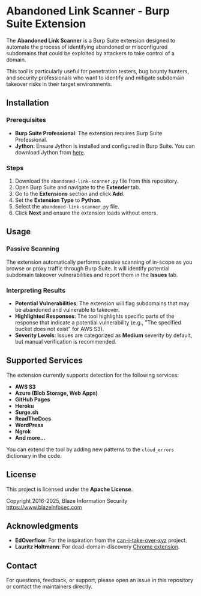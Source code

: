 # Abandoned Link Scanner - Burp Suite Extension

The **Abandoned Link Scanner** is a Burp Suite extension designed to automate the process of identifying abandoned or misconfigured subdomains that could be exploited by attackers to take control of a domain.

This tool is particularly useful for penetration testers, bug bounty hunters, and security professionals who want to identify and mitigate subdomain takeover risks in their target environments.

## Installation

### Prerequisites
- **Burp Suite Professional**: The extension requires Burp Suite Professional.
- **Jython**: Ensure Jython is installed and configured in Burp Suite. You can download Jython from [here](https://www.jython.org/download).

### Steps
1. Download the `abandoned-link-scanner.py` file from this repository.
2. Open Burp Suite and navigate to the **Extender** tab.
3. Go to the **Extensions** section and click **Add**.
4. Set the **Extension Type** to **Python**.
5. Select the `abandoned-link-scanner.py` file.
6. Click **Next** and ensure the extension loads without errors.

## Usage

### Passive Scanning
The extension automatically performs passive scanning of in-scope as you browse or proxy traffic through Burp Suite. It will identify potential subdomain takeover vulnerabilities and report them in the **Issues** tab.

### Interpreting Results
- **Potential Vulnerabilities**: The extension will flag subdomains that may be abandoned and vulnerable to takeover.
- **Highlighted Responses**: The tool highlights specific parts of the response that indicate a potential vulnerability (e.g., "The specified bucket does not exist" for AWS S3).
- **Severity Levels**: Issues are categorized as **Medium** severity by default, but manual verification is recommended.

## Supported Services

The extension currently supports detection for the following services:
- **AWS S3**
- **Azure (Blob Storage, Web Apps)**
- **GitHub Pages**
- **Heroku**
- **Surge.sh**
- **ReadTheDocs**
- **WordPress**
- **Ngrok**
- **And more...**

You can extend the tool by adding new patterns to the `cloud_errors` dictionary in the code.

## License

This project is licensed under the **Apache License**.

Copyright 2016-2025, Blaze Information Security https://www.blazeinfosec.com

## Acknowledgments

- **EdOverflow**: For the inspiration from the [can-i-take-over-xyz](https://github.com/EdOverflow/can-i-take-over-xyz) project.
- **Lauritz Holtmann**: For dead-domain-discovery [Chrome extension](https://github.com/lauritzh/dead-domain-discovery).

## Contact

For questions, feedback, or support, please open an issue in this repository or contact the maintainers directly.
